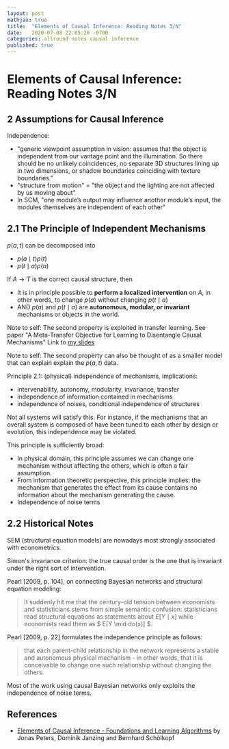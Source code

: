 ```yaml
---
layout: post
mathjax: true
title:  "Elements of Causal Inference: Reading Notes 3/N"
date:   2020-07-08 22:05:26 -0700
categories: allround notes causal inference
published: true
---
```


# Elements of Causal Inference: Reading Notes 3/N

## 2 Assumptions for Causal Inference

Independence:
- "generic viewpoint assumption in vision: assumes that the object is independent from our vantage point and the illumination. So there should be no unlikely coincidences, no separate 3D structures lining up in two dimensions, or shadow boundaries coinciding with texture boundaries."
- "structure from motion" = "the object and the lighting are not affected by us moving about"
- In SCM, "one module’s output may influence another module’s input, the modules themselves are independent of each other"


## 2.1 The Principle of Independent Mechanisms

$p(a, t)$  can be decomposed into
- $p(a \mid t)p(t)$
- $p(t \mid a)p(a)$

If $A \rightarrow T$ is the correct causal structure, then
- It is in principle possible to **perform a localized intervention** on $A$, in other words, to change $p(a)$ without changing $p(t \mid a)$
- AND $p(a)$ and $p(t \mid a )$ are **autonomous, modular, or invariant** mechanisms or objects in the world.

Note to self: The second property is exploited in transfer learning. See paper "A Meta-Transfer Objective for Learning to Disentangle Causal Mechanisms" Link to [my slides](/deep-learning/transfer-learning/2019/10/25/meta-transfer-objective.html)

Note to self: The second property can also be thought of as a smaller model that can explain explain the $p(a, t)$ data.

Principle 2.1: (physical) independence of mechanisms, implications:
- intervenability, autonomy, modularity, invariance, transfer
- independence of information contained in mechanisms
- independence of noises, conditional independence of structures

Not all systems will satisfy this. For instance, if the mechanisms that an overall system is composed of have been tuned to each other by design or evolution, this independence may be violated.

This principle is sufficiently broad:
- In physical domain, this principle assumes we can change one mechanism without affecting the others, which is often a fair assumption.
- From information theoretic perspective, this principle implies: the mechanism that generates the effect from its cause contains no information about the mechanism generating the cause.
- Independence of noise terms

## 2.2 Historical Notes

SEM (structural equation models) are nowadays most strongly associated with econometrics.

Simon's invariance criterion: the true causal order is the one that is invariant under the right sort of intervention.

Pearl [2009, p. 104], on connecting Bayesian networks and structural equation modeling:

> It suddenly hit me that the century-old tension between economists and statisticians stems from simple semantic confusion: statisticians read structural equations as statements about $E [Y \mid x]$ while economists read them as $ E[Y \mid do(x)] $.

Pearl [2009, p. 22] formulates the independence principle as follows:

> that each parent-child relationship in the network represents a stable and autonomous physical mechanism - in other words, that it is conceivable to change one such relationship without changing the others.

Most of the work using causal Bayesian networks only exploits the independence of noise terms.


## References

- [Elements of Causal Inference - Foundations and Learning Algorithms](https://mitpress.mit.edu/books/elements-causal-inference) by Jonas Peters, Dominik Janzing and Bernhard Schölkopf

